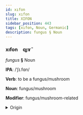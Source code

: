 ```yaml
---
id: xıfon
slug: xıfon
title: XIFON
sidebar_position: 443
tags: [xıfon, Noun, Germanic]
description: fungus § Noun
---
```


### xıfon&emsp;<span kind="abugida">ɋȷɤ̃</span>

*fungus* **§** Noun

**IPA**: /ˈʃɪ.fɑn/

**Verb**: to be a fungus/mushroom

**Noun**: fungus/mushroom

**Modifier**: fungus/mushroom-related

<details>
    <summary>Origin</summary>
    Bavarian schwamm /ʃvam/<br/>
    <em>Germanic Language Family</em>
</details>